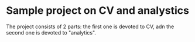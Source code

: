 # Sample project on CV and analystics

The project consists of 2 parts: the first one is devoted to CV, adn the second one is devoted to "analytics".
